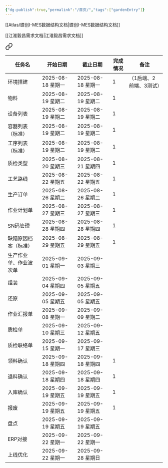 ```yaml
---
{"dg-publish":true,"permalink":"/首页/","tags":["gardenEntry"]}
---
```



 [[Atlas/蝶创I-MES数据结构文档\|蝶创I-MES数据结构文档]]

 [[江淮毅昌需求文档\|江淮毅昌需求文档]]



<div class="transclusion internal-embed is-loaded"><a class="markdown-embed-link" href="/江淮毅昌蝶创I-MES进度表/" aria-label="Open link"><svg xmlns="http://www.w3.org/2000/svg" width="24" height="24" viewBox="0 0 24 24" fill="none" stroke="currentColor" stroke-width="2" stroke-linecap="round" stroke-linejoin="round" class="svg-icon lucide-link"><path d="M10 13a5 5 0 0 0 7.54.54l3-3a5 5 0 0 0-7.07-7.07l-1.72 1.71"></path><path d="M14 11a5 5 0 0 0-7.54-.54l-3 3a5 5 0 0 0 7.07 7.07l1.71-1.71"></path></svg></a><div class="markdown-embed">





| 任务名         | 开始日期           | 截止日期           | 完成情况 | 备注            |
| ----------- | -------------- | -------------- | ---- | ------------- |
| 环境搭建        | 2025-08-18 星期一 | 2025-08-18 星期一 | 1    | （1后端、2前端、3测试） |
| 物料          | 2025-08-19 星期二 | 2025-08-19 星期二 | 1    |               |
| 设备列表        | 2025-08-19 星期二 | 2025-08-19 星期二 | 1    |               |
| 容器列表（标准）    | 2025-08-19 星期二 | 2025-08-19 星期二 | 1    |               |
| 工序列表（标准）    | 2025-08-19 星期二 | 2025-08-19 星期二 | 1    |               |
| 质检类型        | 2025-08-20 星期三 | 2025-08-21 星期四 | 1    |               |
| 工艺路线        | 2025-08-22 星期五 | 2025-08-22 星期五 | 1    |               |
| 生产订单        | 2025-08-26 星期二 | 2025-08-26 星期二 | 1    |               |
| 作业计划单       | 2025-08-27 星期三 | 2025-08-27 星期三 | 1    |               |
| SN码管理       | 2025-08-28 星期四 | 2025-08-28 星期四 | 1    |               |
| 缺陷原因档案（标准）  | 2025-08-29 星期五 | 2025-08-29 星期五 | 1    |               |
| 生产作业单、作业波次单 | 2025-09-01 星期一 | 2025-09-03 星期三 |      |               |
| 组装          | 2025-09-04 星期四 | 2025-09-05 星期五 |      |               |
| 还原          | 2025-09-05 星期五 | 2025-09-05 星期五 |      |               |
| 作业汇报单       | 2025-09-08 星期一 | 2025-09-09 星期二 |      |               |
| 质检单         | 2025-09-10 星期三 | 2025-09-12 星期五 |      |               |
| 质检联络单       | 2025-09-15 星期一 | 2025-09-17 星期三 |      |               |
| 领料确认        | 2025-09-18 星期四 | 2025-09-18 星期四 | 1    |               |
| 退料确认        | 2025-09-18 星期四 | 2025-09-18 星期四 | 1    |               |
| 入库确认        | 2025-09-19 星期五 | 2025-09-19 星期五 | 1    |               |
| 报废          | 2025-09-19 星期五 | 2025-09-19 星期五 | 1    |               |
| 盘点          | 2025-09-19 星期五 | 2025-09-19 星期五 |      |               |
| ERP对接       | 2025-09-22 星期一 | 2025-09-22 星期一 |      |               |
| 上线优化        | 2025-09-22 星期一 | 2025-09-28 星期日 |      |               |

</div></div>

